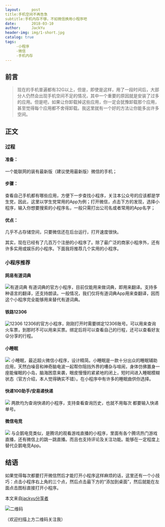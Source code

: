 ```yaml
---
layout:     post
title:手机空间不再告急
subtitle:手机内存不够，不如微信换用小程序吧
date:       2018-03-10
author:     JackYu
header-img: img/1-short.jpg
catalog: true
tags:
     -小程序
     -微信
     -手机内存
---
```


## 前言

>现在的手机普遍都有32G以上，但是，即使是这样，用了一段时间后，大部分人仍然会出现手机空间不足的情况，其中一个重要的原因就是安装了过多的应用。但是吧，如果让你卸载掉这些应用，你一定会犹豫卸载那个应用，甚至觉得每个应用都不舍得卸载。我这里就有一个好的方法让你能多出许多空间。

## 正文

### 过程
#### 准备：
一个能联网的装有最新版（建议使用最新版）微信的手机；

#### 步骤：
查看自己手机都有哪些应用，方便下一步查找小程序，关注本公众号的应该都是学生党，因此，这里以学生党常用的App为例；打开微信，点击下方的发现，选择小程序，输入你想要搜索的小程序名，一般只需打出公司名或者常用的App名字；

#### 优点：
几乎不占存储空间，只要微信还在后台运行，打开速度很快。

其实，现在已经有了几百万个注册的小程序了。除了最广泛的商家小程序外，还有许多实用或娱乐的小程序。下面我将推荐几个实用的小程序。

### 小程序推荐

#### 网易有道词典
![有道词典](https://raw.githubusercontent.com/jackyu0915/jackyu0915.github.io/master/img/1-wycd.png)
有道词典的官方小程序，目前仅能用来做词典，即用来翻译。支持多种语言的翻译，还支持朗读。一般情况，我们仅将有道词典App用来查翻译，因而这个小程序完全能够用来替代有道词典。

#### 铁路12306
![12306](https://raw.githubusercontent.com/jackyu0915/jackyu0915.github.io/master/img/1-12306.png)
12306的官方小程序，刚刚打开时需要绑定12306账号。可以用来查询火车票，到那时不可以用来买票。绑定后将可以查看自己的行程，还可以查看好友😜分享的行程。

#### 小睡眠
![](https://raw.githubusercontent.com/jackyu0915/jackyu0915.github.io/master/img/1-xsm.jpg)
小睡眠，最近超火微信小程序，设计精简。小睡眠是一款十分出众的睡眠辅助应用，天然白噪音和神奇脑电波一起帮你阻挡外界的嘈杂与喧闹，身体仿佛置身一座能催眠的小岛，脑海困意来袭，眼皮慢慢的紧紧地的闭上，短时间进入睡眠模糊状态（官方介绍，本人觉得确实不错）。在小程序中有许多的睡眠曲供你选择。

#### 快递100助手/安易递快递
![](https://raw.githubusercontent.com/jackyu0915/jackyu0915.github.io/master/img/1-kd.png)
两款均为查询快递的小程序，支持查看查询历史，也就不用每次 都要输入快递单号。

#### 微信电竞
![](https://raw.githubusercontent.com/jackyu0915/jackyu0915.github.io/master/img/1-xyx.png)
与企鹅电竞类似，是腾讯的观看游戏直播的小程序，里面有各个腾讯热门游戏直播，还有微信上的跳一跳直播。而且也支持评论及关注功能。能够在一定程度上替代企鹅电竞App。

## 结语
如果觉得每次都要打开微信然后才能打开小程序这样麻烦的话，这里还有一个小技巧：点击小程序右上角的三个点，然后点击最下方的“添加到桌面”，然后就能在左面点击图标直接打开小程序。

本文来自[jackyu分享者](http://mp.weixin.qq.com/s/RKBKR_kgGFEh8BzEe_Ab6A)

![二维码](https://raw.githubusercontent.com/jackyu0915/jackyu0915.github.io/master/img/gzhewm.jpg)

（欢迎扫描上方二维码关注我）
